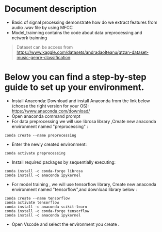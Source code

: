 # Document description
- Basic of signal processing demonstrate how do we extract features from audio .wav file by using MFCC 
- Model_trainning contains the code about data preprocessing and network trainning 
> Dataset can be access from <https://www.kaggle.com/datasets/andradaolteanu/gtzan-dataset-music-genre-classification>

# Below you can find a step-by-step guide to set up your environment.
- Install Anaconda: Download and install Anaconda from the link below (choose the right version for your OS): <https://www.anaconda.com/download/>
- Open anaconda command prompt
- For data preprocessing we will use librosa library ,Create new anaconda environment named "preprocessing"  : 
```
conda create --name preprocessing 
``` 
- Enter the newly created environment:
``` 
conda activate preprocessing
``` 
- Install required packages by sequentially executing:
``` 
conda install -c conda-forge librosa
conda install -c anaconda ipykernel
``` 

- For model training , we will use tensorflow library, Create new anaconda environment named "tensorflow",and download library below : 
``` 
conda create --name tensorflow
conda activate tensorflow
conda install -c anaconda scikit-learn
conda install -c conda-forge tensorflow
conda install -c anaconda ipykernel
``` 

- Open Vscode and select the environment you create .
